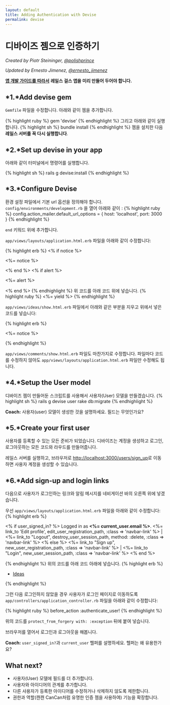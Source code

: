 ```yaml
---
layout: default
title: Adding Authentication with Devise
permalink: devise
---
```


# 디바이즈 젬으로 인증하기

*Created by Piotr Steininger, [@polishprince](https://twitter.com/polishprince)*

*Updated by Ernesto Jimenez, [@ernesto_jimenez](https://twitter.com/ernesto_jimenez)*

[**앱 개발 가이드를 따라서**](../app) **레일스 걸스 앱을 미리 만들어 두어야 합니다.**


## *1.*Add devise gem

`Gemfile` 파일을 수정합니다. 아래와 같이 젬을 추가합니다.

{% highlight ruby %}
gem 'devise'
{% endhighlight %}
그리고 아래와 같이 실행합니다.
{% highlight sh %}
bundle install
{% endhighlight %}
젬을 설치한 다음 **레일스 서버를 꼭 다시 실행합니다**.

## *2.*Set up devise in your app

아래와 같이 터미널에서 명령어를 실행합니다.

{% highlight sh %}
rails g devise:install
{% endhighlight %}


## *3.*Configure Devise

환경 설정 파일에서 기본 url 옵션을 정의해야 합니다. `config/environments/development.rb` 을 열어 아래와 같이 :
{% highlight ruby %}
   config.action_mailer.default_url_options = { host: 'localhost', port: 3000 }
{% endhighlight %}

`end` 키워드 위에 추가합니다.

`app/views/layouts/application.html.erb` 파일을 아래와 같이 수정합니다:

{% highlight erb %}
<% if notice %>
  <p class="alert alert-success"><%= notice %></p>
<% end %>
<% if alert %>
  <p class="alert alert-danger"><%= alert %></p>
<% end %>
{% endhighlight %}
위 코드를 아래 코드 위에 넣습니다.
{% highlight ruby %}
   <%= yield %>
{% endhighlight %}

`app/views/ideas/show.html.erb` 파일에서 아래와 같은 부분을 지우고 위에서 넣은 코드를 넣습니다:

{% highlight erb %}
<p id="notice"><%= notice %></p>
{% endhighlight %}

`app/views/comments/show.html.erb` 파일도 마찬가지로 수정합니다. 파일마다 코드를 수정하지 않아도 `app/views/layouts/application.html.erb` 파일만 수정해도 됩니다.

## *4.*Setup the User model

디바이즈 젬이 만들어둔 스크립트를 사용해서 사용자(User) 모델을 만들겠습니다.
{% highlight sh %}
   rails g devise user
   rake db:migrate
{% endhighlight %}

**Coach:** 사용자(user) 모델이 생성한 것을 설명하세요. 필드는 
무엇인가요?

## *5.*Create your first user

사용자를 등록할 수 있는 모든 준비가 되었습니다. 디바이즈는 계정을 생성하고 로그인, 로그아웃하는 모든 코드와 라우드를 만들어줍니다.

레일스 서버를 실행하고, 브라우저로 [http://localhost:3000/users/sign_up](http://localhost:3000/users/sign_up)로 이동하면 사용자 계정을 생성할 수 있습니다.

## *6.*Add sign-up and login links

다음으로 사용자가 로그인하는 링크와 알림 메시지를 네비게이션 바의 오른쪽 위에 넣겠습니다.

우선 `app/views/layouts/application.html.erb` 파일을 아래와 같이 수정합니다:
{% highlight erb %}
<p class="navbar-text pull-right">
<% if user_signed_in? %>
  Logged in as <strong><%= current_user.email %></strong>.
  <%= link_to 'Edit profile', edit_user_registration_path, :class => 'navbar-link' %> |
  <%= link_to "Logout", destroy_user_session_path, method: :delete, :class => 'navbar-link'  %>
<% else %>
  <%= link_to "Sign up", new_user_registration_path, :class => 'navbar-link'  %> |
  <%= link_to "Login", new_user_session_path, :class => 'navbar-link'  %>
<% end %>
</p>
{% endhighlight %}
위의 코드를 아래 코드 아래에 넣습니다.
{% highlight erb %}
<ul class="nav">
  <li class="active"><a href="/ideas">Ideas</a></li>
</ul>
{% endhighlight %}

그런 다음 로그인하지 않았을 경우 사용자가 로그인 페이지로 이동하도록 `app/controllers/application_controller.rb` 파일을 아래와 같이 수정합니다:

{% highlight ruby %}
  before_action :authenticate_user!
{% endhighlight %}

위의 코드를 `protect_from_forgery with: :exception` 뒤에 붙여 넣습니다.

브라우저를 열어서 로그인과 로그아웃을 해봅니다.

**Coach:** `user_signed_in?`과 `current_user` 헬퍼를 설명하세요. 헬퍼는 왜 유용한가요?

## What next?

* 사용자(User) 모델에 필드를 더 추가합니다.
* 사용자와 아이디어의 관계를 추가합니다.
* 다른 사용자가 등록한 아이디어를 수정하거나 삭제하지 않도록 제한합니다.
* 권한과 역할(캔캔 CanCan처럼 유명한 인증 젬을 사용하여) 기능을 확장합니다.



